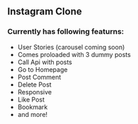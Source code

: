 ## Instagram Clone

### Currently has following featurns:

- User Stories (carousel coming soon)
- Comes proloaded with 3 dummy posts
- Call Api with posts
- Go to Homepage
- Post Comment
- Delete Post
- Responsive
- Like Post
- Bookmark
- and more!